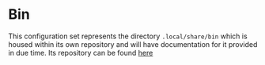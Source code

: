 # Bin 

This configuration set represents the directory `.local/share/bin` which is housed within its own repository and will have documentation for it provided in due time. Its repository can be found [here](https://github.com/Thomashighbaugh/bin)
